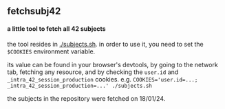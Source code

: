 ## fetchsubj42
#### a little tool to fetch all 42 subjects

the tool resides in [./subjects.sh](subjects.sh). in order to use it, you need to set the `$COOKIES` environment variable.

its value can be found in your browser's devtools, by going to the network tab, fetching any resource, and by checking the `user.id` and `_intra_42_session_production` cookies.
e.g. `COOKIES='user.id=...; _intra_42_session_production=...' ./subjects.sh`

the subjects in the repository were fetched on 18/01/24.
